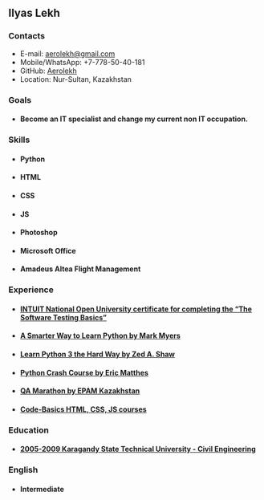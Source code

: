 ## Ilyas Lekh

### Contacts
* E-mail: aerolekh@gmail.com
* Mobile/WhatsApp: +7-778-50-40-181
* GitHub: [Aerolekh](https://github.com/Aerolekh)
* Location: Nur-Sultan, Kazakhstan 

### Goals
* #### Become an IT specialist and change my current non IT occupation. 

### Skills
* #### Python
* #### HTML
* #### CSS
* #### JS
* #### Photoshop
* #### Microsoft Office
* #### Amadeus Altea Flight Management

### Experience
* #### [INTUIT National Open University certificate for completing the “The Software Testing Basics”](https://www.intuit.ru/studies/courses/48/48/info)
* #### [A Smarter Way to Learn Python by Mark Myers](https://www.amazon.com/Smarter-Way-Learn-Python-Remember/dp/1974431479)
* #### [Learn Python 3 the Hard Way by Zed A. Shaw](https://www.amazon.com/Learn-Python-Hard-Way-Introduction/dp/0134692888/ref=pd_lpo_14_t_0/143-0397301-0509267?_encoding=UTF8&pd_rd_i=0134692888&pd_rd_r=c1de2386-4e8f-401c-bedb-93caad0c5a22&pd_rd_w=vq4lH&pd_rd_wg=73nUE&pf_rd_p=7b36d496-f366-4631-94d3-61b87b52511b&pf_rd_r=096A9PQ97HMYB2G3FF3T&psc=1&refRID=096A9PQ97HMYB2G3FF3T)
* #### [Python Crash Course by Eric Matthes](https://www.amazon.com/Python-Crash-Course-Hands-Project-Based/dp/1593276036)
* #### [QA Marathon by EPAM Kazakhstan](https://community-z.com/events/qamarathon/obshie-rezultaty)
* #### [Code-Basics HTML, CSS, JS courses](https://ru.code-basics.com)

### Education

* #### [2005-2009 Karagandy State Technical University -  Civil Engineering](https://www.kstu.kz/?lang=en)

### English

* #### Intermediate 



